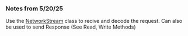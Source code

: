 ### Notes from 5/20/25
Use the [NetworkStream](https://learn.microsoft.com/en-us/dotnet/api/system.net.sockets.networkstream?view=net-9.0) class to recive and decode the request. Can also be used to send Response (See Read, Write Methods)

